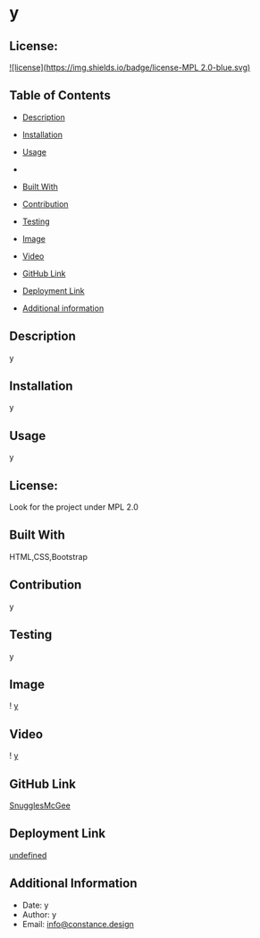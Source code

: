 # y
  ## License:
  
  [![license](https://img.shields.io/badge/license-MPL 2.0-blue.svg)](https://shields.io/)

  
## Table of Contents

* [Description](#description)

* [Installation](#installation)

* [Usage](#usage)
* 

* [Built With](#coding)

* [Contribution](#contribution)

* [Testing](#test)

* [Image](#image)

* [Video](#video)

* [GitHub Link](#github)

* [Deployment Link](#deployment)

* [Additional information](#date,#author,#email)

## Description
y

## Installation
y

## Usage
y

## License: 
 Look for the project under MPL 2.0
  

## Built With
HTML,CSS,Bootstrap

## Contribution
y

## Testing
y

## Image
! [y](https://github.com/y)

## Video
! [y](https://github.com/y)

## GitHub Link
[SnugglesMcGee](https://github.com/SnugglesMcGee)

## Deployment Link
[undefined](https://snugglesmcgee.github.io/undefined)

## Additional Information
* Date: y
* Author: y
* Email: [info@constance.design](mailto:user@example.com) 